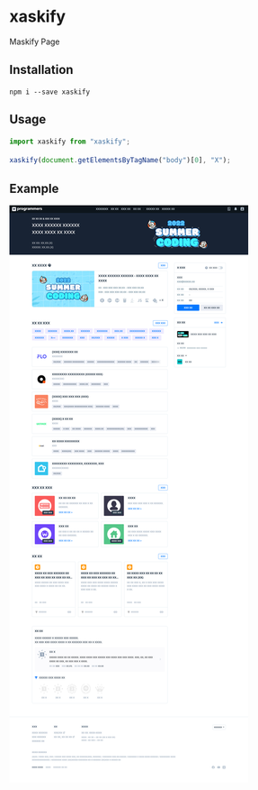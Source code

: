 # xaskify

Maskify Page

## Installation

```
npm i --save xaskify
```

## Usage

```js
import xaskify from "xaskify";

xaskify(document.getElementsByTagName("body")[0], "X");
```

## Example

![example](./public/img/programmers.png)
